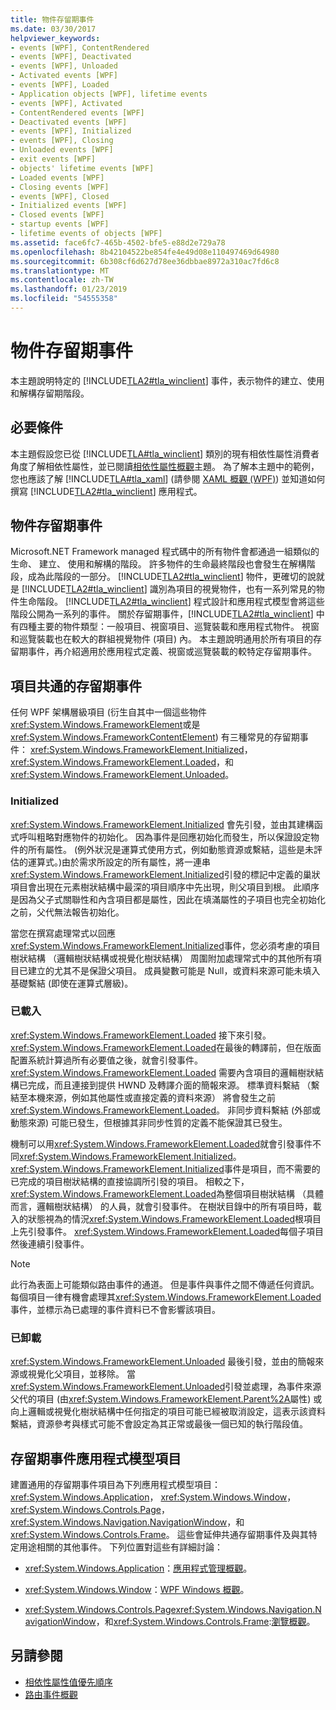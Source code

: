```yaml
---
title: 物件存留期事件
ms.date: 03/30/2017
helpviewer_keywords:
- events [WPF], ContentRendered
- events [WPF], Deactivated
- events [WPF], Unloaded
- Activated events [WPF]
- events [WPF], Loaded
- Application objects [WPF], lifetime events
- events [WPF], Activated
- ContentRendered events [WPF]
- Deactivated events [WPF]
- events [WPF], Initialized
- events [WPF], Closing
- Unloaded events [WPF]
- exit events [WPF]
- objects' lifetime events [WPF]
- Loaded events [WPF]
- Closing events [WPF]
- events [WPF], Closed
- Initialized events [WPF]
- Closed events [WPF]
- startup events [WPF]
- lifetime events of objects [WPF]
ms.assetid: face6fc7-465b-4502-bfe5-e88d2e729a78
ms.openlocfilehash: 8b42104522be854fe4e49d08e110497469d64980
ms.sourcegitcommit: 6b308cf6d627d78ee36dbbae8972a310ac7fd6c8
ms.translationtype: MT
ms.contentlocale: zh-TW
ms.lasthandoff: 01/23/2019
ms.locfileid: "54555358"
---
```

# <a name="object-lifetime-events"></a>物件存留期事件
本主題說明特定的 [!INCLUDE[TLA2#tla_winclient](../../../../includes/tla2sharptla-winclient-md.md)] 事件，表示物件的建立、使用和解構存留期階段。  
  

  
<a name="prerequisites"></a>   
## <a name="prerequisites"></a>必要條件  
 本主題假設您已從 [!INCLUDE[TLA#tla_winclient](../../../../includes/tlasharptla-winclient-md.md)] 類別的現有相依性屬性消費者角度了解相依性屬性，並已閱讀[相依性屬性概觀](../../../../docs/framework/wpf/advanced/dependency-properties-overview.md)主題。 為了解本主題中的範例，您也應該了解 [!INCLUDE[TLA#tla_xaml](../../../../includes/tlasharptla-xaml-md.md)] (請參閱 [XAML 概觀 (WPF)](../../../../docs/framework/wpf/advanced/xaml-overview-wpf.md)) 並知道如何撰寫 [!INCLUDE[TLA2#tla_winclient](../../../../includes/tla2sharptla-winclient-md.md)] 應用程式。  
  
<a name="intro"></a>   
## <a name="object-lifetime-events"></a>物件存留期事件  
 Microsoft.NET Framework managed 程式碼中的所有物件會都通過一組類似的生命、 建立、 使用和解構的階段。 許多物件的生命最終階段也會發生在解構階段，成為此階段的一部分。 [!INCLUDE[TLA2#tla_winclient](../../../../includes/tla2sharptla-winclient-md.md)] 物件，更確切的說就是 [!INCLUDE[TLA2#tla_winclient](../../../../includes/tla2sharptla-winclient-md.md)] 識別為項目的視覺物件，也有一系列常見的物件生命階段。 [!INCLUDE[TLA2#tla_winclient](../../../../includes/tla2sharptla-winclient-md.md)] 程式設計和應用程式模型會將這些階段公開為一系列的事件。 關於存留期事件，[!INCLUDE[TLA2#tla_winclient](../../../../includes/tla2sharptla-winclient-md.md)] 中有四種主要的物件類型：一般項目、視窗項目、巡覽裝載和應用程式物件。 視窗和巡覽裝載也在較大的群組視覺物件 (項目) 內。 本主題說明通用於所有項目的存留期事件，再介紹適用於應用程式定義、視窗或巡覽裝載的較特定存留期事件。  
  
<a name="common_events"></a>   
## <a name="common-lifetime-events-for-elements"></a>項目共通的存留期事件  
 任何 WPF 架構層級項目 (衍生自其中一個這些物件<xref:System.Windows.FrameworkElement>或是<xref:System.Windows.FrameworkContentElement>) 有三種常見的存留期事件： <xref:System.Windows.FrameworkElement.Initialized>， <xref:System.Windows.FrameworkElement.Loaded>，和<xref:System.Windows.FrameworkElement.Unloaded>。  
  
### <a name="initialized"></a>Initialized  
 <xref:System.Windows.FrameworkElement.Initialized> 會先引發，並由其建構函式呼叫粗略對應物件的初始化。 因為事件是回應初始化而發生，所以保證設定物件的所有屬性。 (例外狀況是運算式使用方式，例如動態資源或繫結，這些是未評估的運算式。)由於需求所設定的所有屬性，將一連串<xref:System.Windows.FrameworkElement.Initialized>引發的標記中定義的巢狀項目會出現在元素樹狀結構中最深的項目順序中先出現，則父項目到根。 此順序是因為父子式關聯性和內含項目都是屬性，因此在填滿屬性的子項目也完全初始化之前，父代無法報告初始化。  
  
 當您在撰寫處理常式以回應<xref:System.Windows.FrameworkElement.Initialized>事件，您必須考慮的項目樹狀結構 （邏輯樹狀結構或視覺化樹狀結構） 周圍附加處理常式中的其他所有項目已建立的尤其不是保證父項目。 成員變數可能是 Null，或資料來源可能未填入基礎繫結 (即使在運算式層級)。  
  
### <a name="loaded"></a>已載入  
 <xref:System.Windows.FrameworkElement.Loaded> 接下來引發。 <xref:System.Windows.FrameworkElement.Loaded>在最後的轉譯前，但在版面配置系統計算過所有必要值之後，就會引發事件。 <xref:System.Windows.FrameworkElement.Loaded> 需要內含項目的邏輯樹狀結構已完成，而且連接到提供 HWND 及轉譯介面的簡報來源。 標準資料繫結 （繫結至本機來源，例如其他屬性或直接定義的資料來源） 將會發生之前<xref:System.Windows.FrameworkElement.Loaded>。 非同步資料繫結 (外部或動態來源) 可能已發生，但根據其非同步性質的定義不能保證其已發生。  
  
 機制可以用<xref:System.Windows.FrameworkElement.Loaded>就會引發事件不同<xref:System.Windows.FrameworkElement.Initialized>。 <xref:System.Windows.FrameworkElement.Initialized>事件是項目，而不需要的已完成的項目樹狀結構的直接協調所引發的項目。 相較之下，<xref:System.Windows.FrameworkElement.Loaded>為整個項目樹狀結構 （具體而言，邏輯樹狀結構） 的人員，就會引發事件。 在樹狀目錄中的所有項目時，載入的狀態視為的情況<xref:System.Windows.FrameworkElement.Loaded>根項目上先引發事件。 <xref:System.Windows.FrameworkElement.Loaded>每個子項目然後連續引發事件。  
  
> [!NOTE]
>  此行為表面上可能類似路由事件的通道。 但是事件與事件之間不傳遞任何資訊。 每個項目一律有機會處理其<xref:System.Windows.FrameworkElement.Loaded>事件，並標示為已處理的事件資料已不會影響該項目。  
  
### <a name="unloaded"></a>已卸載  
 <xref:System.Windows.FrameworkElement.Unloaded> 最後引發，並由的簡報來源或視覺化父項目，並移除。 當<xref:System.Windows.FrameworkElement.Unloaded>引發並處理，為事件來源父代的項目 (由<xref:System.Windows.FrameworkElement.Parent%2A>屬性) 或向上邏輯或視覺化樹狀結構中任何指定的項目可能已經被取消設定，這表示該資料繫結，資源參考與樣式可能不會設定為其正常或最後一個已知的執行階段值。  
  
<a name="application_model_elements"></a>   
## <a name="lifetime-events-application-model-elements"></a>存留期事件應用程式模型項目  
 建置通用的存留期事件項目為下列應用程式模型項目： <xref:System.Windows.Application>， <xref:System.Windows.Window>， <xref:System.Windows.Controls.Page>， <xref:System.Windows.Navigation.NavigationWindow>，和<xref:System.Windows.Controls.Frame>。 這些會延伸共通存留期事件及與其特定用途相關的其他事件。 下列位置對這些有詳細討論：  
  
-   <xref:System.Windows.Application>：[應用程式管理概觀](../../../../docs/framework/wpf/app-development/application-management-overview.md)。  
  
-   <xref:System.Windows.Window>：[WPF Windows 概觀](../../../../docs/framework/wpf/app-development/wpf-windows-overview.md)。  
  
-   <xref:System.Windows.Controls.Page><xref:System.Windows.Navigation.NavigationWindow>，和<xref:System.Windows.Controls.Frame>:[瀏覽概觀](../../../../docs/framework/wpf/app-development/navigation-overview.md)。  
  
## <a name="see-also"></a>另請參閱
- [相依性屬性值優先順序](../../../../docs/framework/wpf/advanced/dependency-property-value-precedence.md)
- [路由事件概觀](../../../../docs/framework/wpf/advanced/routed-events-overview.md)
